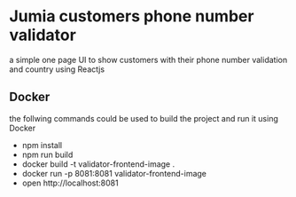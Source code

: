 # Jumia customers phone number validator 

a simple one page UI  to show customers with their phone number validation and country using Reactjs 

## Docker
the follwing commands could be used to build the project and run it using Docker
* npm install
* npm run build
* docker build -t validator-frontend-image .
* docker run -p 8081:8081 validator-frontend-image
* open http://localhost:8081
